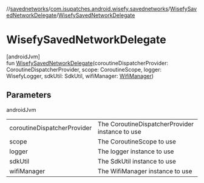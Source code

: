 //[savednetworks](../../../index.md)/[com.isupatches.android.wisefy.savednetworks](../index.md)/[WisefySavedNetworkDelegate](index.md)/[WisefySavedNetworkDelegate](-wisefy-saved-network-delegate.md)

# WisefySavedNetworkDelegate

[androidJvm]\
fun [WisefySavedNetworkDelegate](-wisefy-saved-network-delegate.md)(coroutineDispatcherProvider: CoroutineDispatcherProvider, scope: CoroutineScope, logger: WisefyLogger, sdkUtil: SdkUtil, wifiManager: [WifiManager](https://developer.android.com/reference/kotlin/android/net/wifi/WifiManager.html))

## Parameters

androidJvm

| | |
|---|---|
| coroutineDispatcherProvider | The CoroutineDispatcherProvider instance to use |
| scope | The CoroutineScope to use |
| logger | The logger instance to use |
| sdkUtil | The SdkUtil instance to use |
| wifiManager | The WifiManager instance to use |
